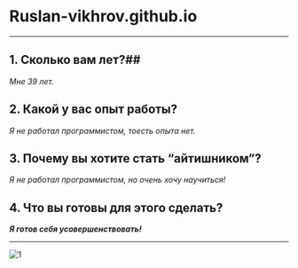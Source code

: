# Ruslan-vikhrov.github.io
----------------------------------------
  

## 1. Сколько вам лет?##
  
*Мне 39 лет.* 

## 2. Какой у вас опыт работы? ##
 
*Я не работал программистом, тоесть опыта нет.* 
    
## 3. Почему вы хотите стать “айтишником”? ##
 
*Я не работал программистом, но очень хочу научиться!* 
  
## 4. Что вы готовы для этого сделать? ##
  
***Я готов себя усовершенствовать!*** 
___
![1](http://www.kartinkioboi.ru/_ph/18/636265474.jpg)
